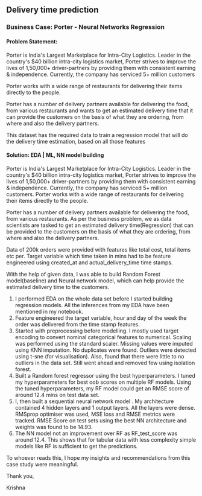## Delivery time prediction

### Business Case: Porter - Neural Networks Regression

#### Problem Statement:

Porter is India's Largest Marketplace for Intra-City Logistics. Leader in the country's $40 billion intra-city logistics market, Porter strives to improve the lives of 1,50,000+ driver-partners by providing them with consistent earning & independence. Currently, the company has serviced 5+ million customers

Porter works with a wide range of restaurants for delivering their items directly to the people.

Porter has a number of delivery partners available for delivering the food, from various restaurants and wants to get an estimated delivery time that it can provide the customers on the basis of what they are ordering, from where and also the delivery partners.

This dataset has the required data to train a regression model that will do the delivery time estimation, based on all those features

#### Solution: EDA | ML, NN model building

Porter is India's Largest Marketplace for Intra-City Logistics. Leader in the country's $40 billion intra-city logistics market, Porter strives to improve the lives of 1,50,000+ driver-partners by providing them with consistent earning & independence. Currently, the company has serviced 5+ million customers. Porter works with a wide range of restaurants for delivering their items directly to the people. 

Porter has a number of delivery partners available for delivering the food, from various restaurants. As per the business problem,  we as data scientists are tasked to get an estimated delivery time(Regression) that can be provided to the customers on the basis of what they are ordering, from where and also the delivery partners.

Data of 200k orders were provided with features like total cost, total items etc per. Target variable which time taken in mins had to be feature engineered using created_at and actual_delivery_time time stamps. 

With the help of given data, I was able to build Random Forest model(baseline) and Neural network model, which can help provide the estimated delivery time to the customers. 

1. I performed EDA on the whole data set before I started building regression models. All the inferences from my EDA have been mentioned in my notebook.
2. Feature engineered the target variable, hour and day of the week the order was delivered from the time stamp features.
3. Started with preprocessing before modelling. I mostly used target encoding to convert nominal categorical features to numerical. Scaling was performed using the standard scaler. Missing values were imputed using KNN imputation. No duplicates were found. Outliers were detected using t-sne (for visualisation). Also, found that there were little to no outliers in the data set. Still went ahead and removed few using isolation forest. 
4. Built a Random forest regressor using the best hyperparameters. I tuned my hyperparameters for best oob scores on multiple RF models. Using the tuned hyperparameters, my RF model could get an RMSE score of around 12.4 mins on test data set.
5. I, then built a sequential neural network model . My architecture contained 4 hidden layers and 1 output layers. All the layers were dense. RMSprop optimiser was used, MSE loss and RMSE metrics were tracked. RMSE Score on test sets using the best NN architecture and weights was found to be 14.93.
6. The NN model not an improvement over RF as RF_test_score was around 12.4. This shows that for tabular data with less complexity simple models like RF is sufficient to get the predictions.

To whoever reads this, I hope my insights and recommendations from this case study were meaningful.

Thank you,

Krishna
